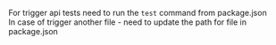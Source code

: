 For trigger api tests need to run the `test` command from package.json \
In case of trigger another file - need to update the path for file in package.json
